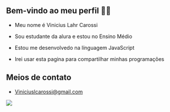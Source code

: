 ## Bem-vindo ao meu perfil 👋🤠

- Meu nome é Vinicius Lahr Carossi

- Sou estudante da alura e estou no Ensino Médio
- Estou me desenvolvedo na línguagem JavaScript
- Irei usar esta pagina para compartilhar minhas programações

## Meios de contato

- Viniciuslcarossi@gmail.com


![](https://media.tenor.com/bkA2JqxxfGwAAAAi/mlbb-jjk-jjk-mlbb.gif)
